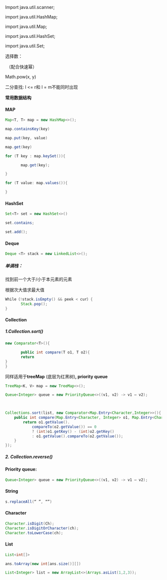 Import java.util.scanner;

import java.util.HashMap;

import java.util.Map;

import java.util.HashSet;

import java.util.Set;

 

 

选择数：

​                                （配合快速幂）

 

Math.pow(x, y)

 

二分查找: l <= r和 l = m不能同时出现

 

 

**常用数据结构**

#### MAP

```java
Map<T, T> map = new HashMap<>();

map.containsKey(key)

map.put(key, value)

map.get(key)

for (T key : map.keySet()){

       map.get(key);

}

for (T value: map.values()){

}
```



 

#### **HashSet**

```java
Set<T> set = new HashSet<>()

set.contains;

set.add();
```



 

 

#### **Deque**

```java
Deque <T> stack = new LinkedList<>();
```

 

 

##### 单调栈：

找到前一个大于/小于本元素的元素

根据次大值求最大值

```java
While（!stack.isEmpty() && peek < cur）{
       Stack.pop();
}
```





 

#### **Collection**

##### **1.Collection.sort()**

```java
new Comparator<T>(){

       public int compare(T o1, T o2){
       return
}
}
```





同样适用于**treeMap** (底层为红黑树)**, priority queue**

```java
TreeMap<K, V> map = new TreeMap<>();

Queue<Integer> queue = new PriorityQueue<>((v1, v2) -> v1 – v2);

 

Collections.sort(list, new Comparator<Map.Entry<Character,Integer>>(){
    public int compare(Map.Entry<Character, Integer> o1, Map.Entry<Character, Integer> o2){
        return o1.getValue().
            compareTo(o2.getValue()) == 0 
            ? (int)o1.getKey() - (int)o2.getKey() 
            : o1.getValue().compareTo(o2.getValue());
    }
});
```





 

##### **2. Collection.reverse()**

 

#### Priority queue:

``` java
Queue<Integer> queue = new PriorityQueue<>((v1, v2) -> v1 – v2);
```



 

#### **String**

```java
s.replaceAll(“ ”, “”)
```





#### **Character**

```java 
Character.isDigit(Ch);
Character.isDigitOrCharacter(ch);
Character.toLowerCase(ch);
```



 

#### **List**

```java
List<int[]>

ans.toArray(new int[ans.size()][])

List<Integer> list = new ArrayList<>(Arrays.asList(1,2,3)); 
```



 

 